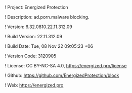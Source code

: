 ! Project: Energized Protection

! Description: ad.porn.malware blocking.

! Version: 6.32.0810.22.11.312.09

! Build Version: 22.11.312.09

! Build Date: Tue, 08 Nov 22 09:05:23 +06

! Version Code: 3120905

! License: CC BY-NC-SA 4.0, https://energized.pro/license

! Github: https://github.com/EnergizedProtection/block

! Web: https://energized.pro
